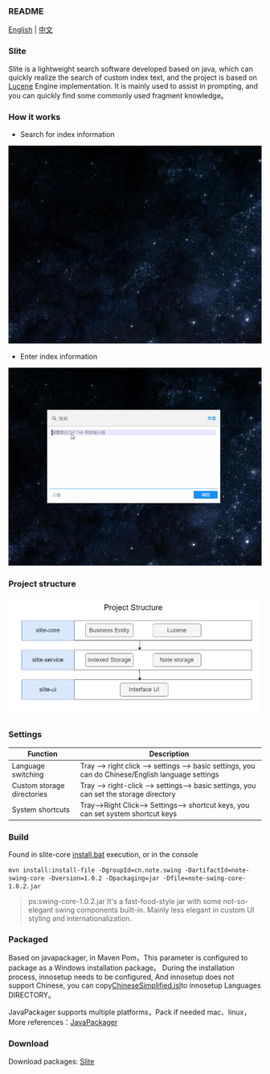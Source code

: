 ### README

[English](README.md) | [中文](README_ZH.md)

### Slite

Slite is a lightweight search software developed based on java, which can quickly realize the search of custom index text, and the project is based on [Lucene](https://lucene.apache.org/)
Engine implementation.
It is mainly used to assist in prompting, and you can quickly find some commonly used fragment knowledge。

### How it works

+ Search for index information

 ![search.gif](assets/search.gif)

+ Enter index information

 ![add.gif](assets/add.gif)

### Project structure

![structure.png](assets/structure.png)

### Settings

| Function                   | Description                                                                                        | 
|----------------------------|----------------------------------------------------------------------------------------------------|
| Language switching         | Tray --> right click --> settings --> basic settings, you can do Chinese/English language settings | 
| Custom storage directories | Tray --> right-click --> settings--> basic settings, you can set the storage directory             | 
| System shortcuts           | Tray-->Right Click--> Settings--> shortcut keys, you can set system shortcut keys                                                                     | 

### Build

Found in slite-core [install.bat](slite-core%2Flib%2Finstall.bat) execution, or in the console

```shell
mvn install:install-file -DgroupId=cn.note.swing -DartifactId=note-swing-core -Dversion=1.0.2 -Dpackaging=jar -Dfile=note-swing-core-1.0.2.jar
```

> ps:swing-core-1.0.2.jar It's a fast-food-style jar with some not-so-elegant swing components built-in. Mainly less elegant in custom UI styling and internationalization.

### Packaged

Based on javapackager, in Maven Pom，This parameter is configured to package as a Windows installation package。 During the installation process, innosetup needs to be configured,
And innosetup does not support Chinese, you can copy[ChineseSimplified.isl](resources%2FChineseSimplified.isl)to innosetup Languages DIRECTORY。

JavaPackager supports multiple platforms，Pack if needed mac、linux，More references：[JavaPackager](https://github.com/fvarrui/JavaPackager)


### Download

Download packages: [Slite](https://github.com/nenoxj/SLite/releases/latest)
